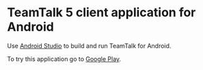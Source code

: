 # TeamTalk 5 client application for Android

Use [Android Studio](https://developer.android.com/studio) to build
and run TeamTalk for Android.

To try this application go to [Google Play](https://play.google.com/store/apps/details?id=dk.bearware.gui).
